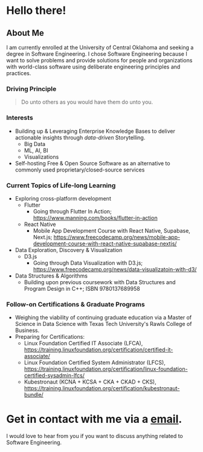 # Hello there!

## About Me<br/>
I am currently enrolled at the University of Central Oklahoma and seeking a degree in Software Engineering. I chose Software Engineering because I want to solve problems and provide solutions for people and organizations with world-class software using deliberate engineering principles and practices.

### Driving Principle
> Do unto others as you would have them do unto you.

### Interests
- Building up & Leveraging Enterprise Knowledge Bases to deliver actionable insights through _data-driven_ Storytelling.<br/>
  - Big Data<br/>
  - ML, AI, BI<br/>
  - Visualizations<br/>
- Self-hosting Free & Open Source Software as an alternative to commonly used proprietary/closed-source services<br/>

### Current Topics of Life-long Learning<br/>
- Exploring cross-platform development<br/>
  - Flutter<br/>
    - Going through Flutter In Action; https://www.manning.com/books/flutter-in-action<br/>
  - React Native<br/>
    - Mobile App Development Course with React Native, Supabase, Next.js; https://www.freecodecamp.org/news/mobile-app-development-course-with-react-native-supabase-nextjs/<br/>
- Data Exploration, Discovery & Visualization<br/>
  - D3.js<br/>
    - Going through Data Visualization with D3.js; https://www.freecodecamp.org/news/data-visualizatoin-with-d3/<br/>
- Data Structures & Algorithms<br/>
  - Building upon previous coursework with Data Structures and Program Design in C++; ISBN 9780137689958<br/>

### Follow-on Certifications & Graduate Programs<br/>
- Weighing the viability of continuing graduate education via a Master of Science in Data Science with Texas Tech University's Rawls College of Business.<br/>
- Preparing for Certifications:<br/>
  - Linux Foundation Certified IT Associate  (LFCA), https://training.linuxfoundation.org/certification/certified-it-associate/<br/>
  - Linux Foundation Certified System Administrator (LFCS), https://training.linuxfoundation.org/certification/linux-foundation-certified-sysadmin-lfcs/<br/>
  - Kubestronaut (KCNA + KCSA + CKA + CKAD + CKS), https://training.linuxfoundation.org/certification/kubestronaut-bundle/<br/>
  
# Get in contact with me via a [<ins>email</ins>](career@watchtower.slmail.me).
I would love to hear from you if you want to discuss anything related to Software Engineering.
